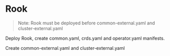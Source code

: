 # Rook

> Note: Rook must be deployed before common-external.yaml and cluster-external.yaml

Deploy Rook, create common.yaml, crds.yaml and operator.yaml manifests.

Create common-external.yaml and cluster-external.yaml